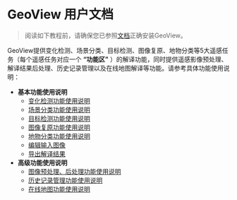 # GeoView 用户文档

> 阅读如下教程前，请确保您已参照[文档](../README.md)正确安装GeoView。

GeoView提供变化检测、场景分类、目标检测、图像复原、地物分类等5大遥感任务（每个遥感任务对应一个 **“功能区”** ）的解译功能，同时提供遥感影像预处理、解译结果后处理、历史记录管理以及在线地图解译等功能。请参考具体功能使用说明：

+ **基本功能使用说明**
    - [变化检测功能使用说明](./change_detection.md)
    - [场景分类功能使用说明](./classification.md)
    - [目标检测功能使用说明](./object_detection.md)
    - [图像复原功能使用说明](./image_restoration.md)
    - [地物分类功能使用说明](./semantic_segmentation.md)
    - [编辑输入图像](./edit_image.md)
    - [导出解译结果](./export_results.md)
+ **高级功能使用说明**
    - [图像预处理、后处理功能使用说明](./functions.md)
    - [历史记录管理功能使用说明](./history.md)
    - [在线地图功能使用说明](./online_BMap.md)
